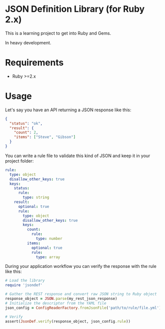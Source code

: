 JSON Definition Library (for Ruby 2.x)
======================================

This is a learning project to get into Ruby and Gems.

In heavy development.

# Requirements

- Ruby >=2.x


# Usage

Let's say you have an API returning a JSON response like this:

```json
{
  "status": "ok",
  "result": {
    "count": 2,
    "items": ["Steve", "Gibson"]
  }
}
```

You can write a rule file to validate this kind of JSON and keep it in your project folder:

```yaml
rule:
  type: object
  disallow_other_keys: true
  keys:
    status:
      rule:
        type: string
    result:
      optional: true
      rule:
        type: object
        disallow_other_keys: true
        keys:
          count:
            rule:
              type: number
          items:
            optional: true
            rule:
              type: array
```

During your application workflow you can verify the response with the rule like this:

```ruby
# Load the library
require 'jsondef'

# Gather the REST response and convert raw JSON string to Ruby object
response_object = JSON.parse(my_rest_json_response)
# Initialize the descriptor from the YAML file
json_config = ConfigReaderFactory.fromJsonFile('path/to/rule/file.yml')

# Verify
assert(JsonDef.verify(response_object, json_config.rule))
```
